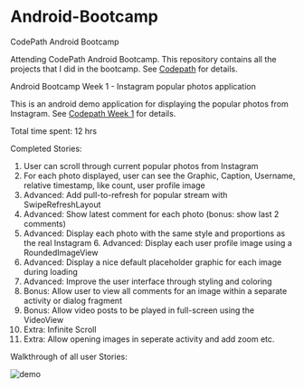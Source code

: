 # Android-Bootcamp
CodePath Android Bootcamp

Attending CodePath Android Bootcamp. This repository contains all the projects that I did in the bootcamp. See [Codepath](http://courses.codepath.com/courses/intro_to_android) for details.


Android Bootcamp Week 1 - Instagram popular photos application

This is an android demo application for displaying the popular photos from Instagram. See [Codepath Week 1](http://courses.codepath.com/courses/intro_to_android/week/1#!assignment) for details.

Total time spent: 12 hrs

Completed Stories:

1. User can scroll through current popular photos from Instagram
2. For each photo displayed, user can see the Graphic, Caption, Username, relative timestamp, like count, user profile image
3. Advanced: Add pull-to-refresh for popular stream with SwipeRefreshLayout
4. Advanced: Show latest comment for each photo (bonus: show last 2 comments)
5. Advanced: Display each photo with the same style and proportions as the real Instagram 6. Advanced: Display each user profile image using a RoundedImageView
7. Advanced: Display a nice default placeholder graphic for each image during loading 
8. Advanced: Improve the user interface through styling and coloring
9. Bonus: Allow user to view all comments for an image within a separate activity or dialog fragment
10. Bonus: Allow video posts to be played in full-screen using the VideoView
11. Extra: Infinite Scroll
12. Extra: Allow opening images in seperate activity and add zoom etc.

Walkthrough of all user Stories:

![demo](https://cloud.githubusercontent.com/assets/2263278/7555208/82328f86-f6f8-11e4-8c48-7580235f0e99.gif)
